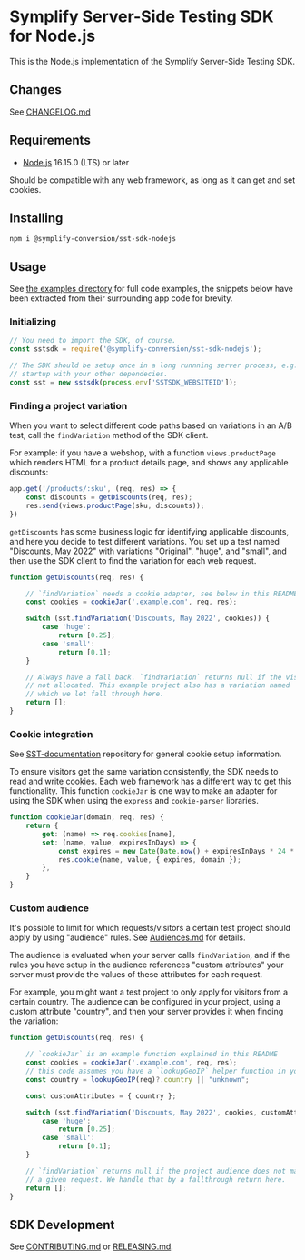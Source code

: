 # Symplify Server-Side Testing SDK for Node.js

This is the Node.js implementation of the Symplify Server-Side Testing SDK.

## Changes

See [CHANGELOG.md](./CHANGELOG.md)

## Requirements

* [Node.js](https://nodejs.org/en/) 16.15.0 (LTS) or later

Should be compatible with any web framework, as long as it can get and set
cookies.

## Installing

```shell
npm i @symplify-conversion/sst-sdk-nodejs
```

## Usage

See [the examples directory](./examples/) for full code examples, the snippets
below have been extracted from their surrounding app code for brevity.

### Initializing

```js
// You need to import the SDK, of course.
const sstsdk = require('@symplify-conversion/sst-sdk-nodejs');

// The SDK should be setup once in a long runnning server process, e.g. on
// startup with your other dependecies.
const sst = new sstsdk(process.env['SSTSDK_WEBSITEID']);
```

### Finding a project variation

When you want to select different code paths based on variations in an
A/B test, call the `findVariation` method of the SDK client.

For example: if you have a webshop, with a function `views.productPage` which
renders HTML for a product details page, and shows any applicable discounts:

```js
app.get('/products/:sku', (req, res) => {
    const discounts = getDiscounts(req, res);
    res.send(views.productPage(sku, discounts));
})
```

`getDiscounts` has some business logic for identifying applicable discounts,
and here you decide to test different variations. You set up a test named
"Discounts, May 2022" with variations "Original", "huge", and "small", and
then use the SDK client to find the variation for each web request.

```js
function getDiscounts(req, res) {

    // `findVariation` needs a cookie adapter, see below in this README for example code.
    const cookies = cookieJar('.example.com', req, res);

    switch (sst.findVariation('Discounts, May 2022', cookies)) {
        case 'huge':
            return [0.25];
        case 'small':
            return [0.1];
    }

    // Always have a fall back. `findVariation` returns null if the visitor was
    // not allocated. This example project also has a variation named 'Original'
    // which we let fall through here.
    return [];
}
```

### Cookie integration

See [SST-documentation](https://github.com/SymplifyConversion/sst-documentation/) repository for general cookie setup information.

To ensure visitors get the same variation consistently, the SDK needs to
read and write cookies. Each web framework has a different way to get this
functionality. This function `cookieJar` is one way to make an adapter for
using the SDK when using the `express` and `cookie-parser` libraries.

```js
function cookieJar(domain, req, res) {
    return {
        get: (name) => req.cookies[name],
        set: (name, value, expiresInDays) => {
            const expires = new Date(Date.now() + expiresInDays * 24 * 3600 * 1000);
            res.cookie(name, value, { expires, domain });
        },
    }
}
```

### Custom audience

It's possible to limit for which requests/visitors a certain test project
should apply by using "audience" rules. See [Audiences.md](https://github.com/SymplifyConversion/sst-documentation/blob/main/docs/Audicences.md)
for details.

The audience is evaluated when your server calls `findVariation`, and if the
rules you have setup in the audience references "custom attributes" your
server must provide the values of these attributes for each request.

For example, you might want a test project to only apply for visitors from a
certain country. The audience can be configured in your project, using a
custom attribute "country", and then your server provides it when finding the
variation:

```js
function getDiscounts(req, res) {

    // `cookieJar` is an example function explained in this README
    const cookies = cookieJar('.example.com', req, res);
    // this code assumes you have a `lookupGeoIP` helper function in your project 
    const country = lookupGeoIP(req)?.country || "unknown";

    const customAttributes = { country };

    switch (sst.findVariation('Discounts, May 2022', cookies, customAttributes)) {
        case 'huge':
            return [0.25];
        case 'small':
            return [0.1];
    }

    // `findVariation` returns null if the project audience does not match for
    // a given request. We handle that by a fallthrough return here.
    return [];
}
```

## SDK Development

See [CONTRIBUTING.md](./CONTRIBUTING.md) or [RELEASING.md](./RELEASING.md).
